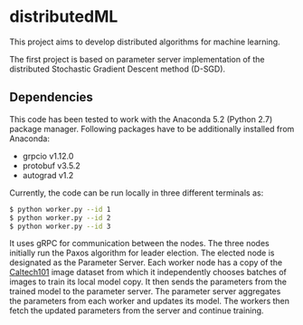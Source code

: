 # distributedML

This project aims to develop distributed algorithms for machine learning.

The first project is based on parameter server implementation of the 
distributed Stochastic Gradient Descent method (D-SGD).

## Dependencies
This code has been tested to work with the Anaconda 5.2 (Python 2.7) 
package manager. 
Following packages have to be additionally installed from Anaconda:
- grpcio v1.12.0
- protobuf v3.5.2
- autograd v1.2

Currently, the code can be run locally in three different terminals as:
```bash
$ python worker.py --id 1
$ python worker.py --id 2
$ python worker.py --id 3

```

It uses gRPC for communication between the nodes. The three nodes initially run the Paxos algorithm for leader election. The 
elected node is designated as the Parameter Server. Each worker node has a
copy of the [Caltech101](http://www.vision.caltech.edu/Image_Datasets/Caltech101/)
image dataset from which it independently chooses batches of images to train
its local model copy. It then sends the parameters from the trained model to 
the parameter server. The parameter server aggregates the parameters from each
worker and updates its model. The workers then fetch the updated parameters 
from the server and continue training.
